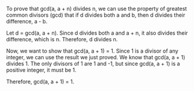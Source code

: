  To prove that gcd(a, a + n) divides n, we can use the property of greatest common divisors (gcd) that if d divides both a and b, then d divides their difference, a - b.

Let d = gcd(a, a + n). Since d divides both a and a + n, it also divides their difference, which is n. Therefore, d divides n.

Now, we want to show that gcd(a, a + 1) = 1. Since 1 is a divisor of any integer, we can use the result we just proved. We know that gcd(a, a + 1) divides 1. The only divisors of 1 are 1 and -1, but since gcd(a, a + 1) is a positive integer, it must be 1.

Therefore, gcd(a, a + 1) = 1.